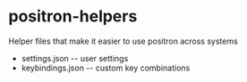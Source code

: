 # positron-helpers

Helper files that make it easier to use positron across systems

* settings.json -- user settings
* keybindings.json -- custom key combinations
